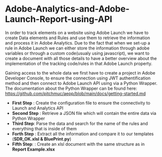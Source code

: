 # Adobe-Analytics-and-Adobe-Launch-Report-using-API
In order to track elements on a website using Adobe Launch we have to create Data elements and Rules and use them to retrieve the information and process it in Adobe Analytics.
Due to the fact that when we set-up a rule in Adobe Launch we can either store the information through adobe variables or through a custom code(usualy using javascript), we want to 
create a document with all those details to have a better overview about the implementation of the tracking code/rules in that Adobe Launch property.

Gaining access to the whole data we first have to create a project in Adobe Developer Console, to ensure the connection using JWT authentification method and then connect to Adobe Launch API using via a Python Wrapper. 
The documentation about the Python Wrapper can be found here: https://github.com/pitchmuc/aepp/blob/main/docs/getting-started.md

* **First Step** : Create the configuration file to ensure the connectivity to Launch and Analytics API
* **Second Step** : Retrieve a JSON file which will contain the entire data via Python Wrapper
* **Third Step**: Parse the data and search for the name of the rules and everything that is inside of them
* **Forth Step** : Extract all the information and compare it to our templates (**SDR_OK.xlsl & BluePrint.py**)
* **Fifth Step**: : Create an xlsl document with the same structure as in **Report Example.xlsx**
